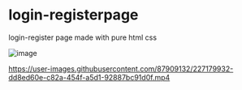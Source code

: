 # login-registerpage

login-register page made with pure html css 

![image](https://user-images.githubusercontent.com/87909132/227172555-3f71d4e5-421c-428e-a56a-3159d583a3e4.png)


https://user-images.githubusercontent.com/87909132/227179932-dd8ed60e-c82a-454f-a5d1-92887bc91d0f.mp4

